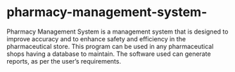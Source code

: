 # pharmacy-management-system-
Pharmacy Management System is a management system that is designed to improve accuracy and to enhance safety and efficiency in the pharmaceutical store. This program can be used in any pharmaceutical shops having a database to maintain. The software used can generate reports, as per the user’s requirements.
